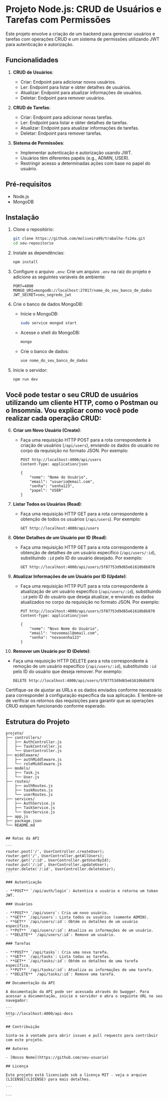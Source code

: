 

# Projeto Node.js: CRUD de Usuários e Tarefas com Permissões

Este projeto envolve a criação de um backend para gerenciar usuários e tarefas com operações CRUD e um sistema de permissões utilizando JWT para autenticação e autorização.

## Funcionalidades

1. **CRUD de Usuários**:

   - Criar: Endpoint para adicionar novos usuários.
   - Ler: Endpoint para listar e obter detalhes de usuários.
   - Atualizar: Endpoint para atualizar informações de usuários.
   - Deletar: Endpoint para remover usuários.

2. **CRUD de Tarefas**:

   - Criar: Endpoint para adicionar novas tarefas.
   - Ler: Endpoint para listar e obter detalhes de tarefas.
   - Atualizar: Endpoint para atualizar informações de tarefas.
   - Deletar: Endpoint para remover tarefas.

3. **Sistema de Permissões**:
   - Implementar autenticação e autorização usando JWT.
   - Usuários têm diferentes papéis (e.g., ADMIN, USER).
   - Restringir acesso a determinadas ações com base no papel do usuário.

## Pré-requisitos

- Node.js
- MongoDB

## Instalação

1. Clone o repositório:

   ```bash
   git clone https://github.com/moliveira99/trabalho-fs24a.git
   cd seu-repositorio
   ```

2. Instale as dependências:

   ```bash
   npm install
   ```

3. Configure o arquivo `.env`:
   Crie um arquivo `.env` na raiz do projeto e adicione as seguintes variáveis de ambiente:

   ```env
   PORT=4000
   MONGO_URI=mongodb://localhost:27017/nome_do_seu_banco_de_dados
   JWT_SECRET=seu_segredo_jwt
   ```

4. Crie o banco de dados MongoDB:

   - Inicie o MongoDB:
     ```bash
     sudo service mongod start
     ```
   - Acesse o shell do MongoDB:
     ```bash
     mongo
     ```
   - Crie o banco de dados:
     ```javascript
     use nome_do_seu_banco_de_dados
     ```

5. Inicie o servidor:
   ```bash
   npm run dev
   ```

## Você pode testar o seu CRUD de usuários utilizando um cliente HTTP, como o Postman ou o Insomnia. Vou explicar como você pode realizar cada operação CRUD:

6. **Criar um Novo Usuário (Create)**:

   - Faça uma requisição HTTP POST para a rota correspondente à criação de usuários (`/api/users`), enviando os dados do usuário no corpo da requisição no formato JSON. Por exemplo:

     ```
     POST http://localhost:4000/api/users
     Content-Type: application/json

     {
         "nome": "Nome do Usuário",
         "email": "usuario@email.com",
         "senha": "senha123",
         "papel": "USER"
     }
     ```

7. **Listar Todos os Usuários (Read)**:

   - Faça uma requisição HTTP GET para a rota correspondente à obtenção de todos os usuários (`/api/users`). Por exemplo:
     ```
     GET http://localhost:4000/api/users
     ```

8. **Obter Detalhes de um Usuário por ID (Read)**:

   - Faça uma requisição HTTP GET para a rota correspondente à obtenção de detalhes de um usuário específico (`/api/users/:id`), substituindo `:id` pelo ID do usuário desejado. Por exemplo:
     ```
     GET http://localhost:4000/api/users/5f87753d9d65e61610b8b870
     ```

9. **Atualizar Informações de um Usuário por ID (Update)**:

   - Faça uma requisição HTTP PUT para a rota correspondente à atualização de um usuário específico (`/api/users/:id`), substituindo `:id` pelo ID do usuário que deseja atualizar, e enviando os dados atualizados no corpo da requisição no formato JSON. Por exemplo:

     ```
     PUT http://localhost:4000/api/users/5f87753d9d65e61610b8b870
     Content-Type: application/json

     {
         "nome": "Novo Nome do Usuário",
         "email": "novoemail@email.com",
         "senha": "novasenha123"
     }
     ```

10. **Remover um Usuário por ID (Delete)**:

- Faça uma requisição HTTP DELETE para a rota correspondente à remoção de um usuário específico (`/api/users/:id`), substituindo `:id` pelo ID do usuário que deseja remover. Por exemplo:
  ```
  DELETE http://localhost:4000/api/users/5f87753d9d65e61610b8b870
  ```

Certifique-se de ajustar as URLs e os dados enviados conforme necessário para corresponder à configuração específica da sua aplicação. E lembre-se de verificar os retornos das requisições para garantir que as operações CRUD estejam funcionando conforme esperado.


## Estrutura do Projeto

```plaintext
projeto/
├── controllers/
│   ├── AuthController.js
│   ├── TaskController.js
│   └── UserController.js
├── middleware/
│   ├── authMiddleware.js
│   └── roleMiddleware.js
├── models/
│   ├── Task.js
│   └── User.js
├── routes/
│   ├── authRoutes.js
│   ├── taskRoutes.js
│   └── userRoutes.js
├── services/
│   ├── AuthService.js
│   ├── TaskService.js
│   └── UserService.js
├── app.js
├── package.json
└── README.md
```
````

## Rotas da API

```
router.post('/', UserController.createUser);
router.get('/', UserController.getAllUsers);
router.get('/:id', UserController.getUserById);
router.put('/:id', UserController.updateUser);
router.delete('/:id', UserController.deleteUser);
```

### Autenticação

- **POST** `/api/auth/login`: Autentica o usuário e retorna um token JWT.

### Usuários

- **POST** `/api/users`: Cria um novo usuário.
- **GET** `/api/users`: Lista todos os usuários (somente ADMIN).
- **GET** `/api/users/:id`: Obtém os detalhes de um usuário específico.
- **PUT** `/api/users/:id`: Atualiza as informações de um usuário.
- **DELETE** `/api/users/:id`: Remove um usuário.

### Tarefas

- **POST** `/api/tasks`: Cria uma nova tarefa.
- **GET** `/api/tasks`: Lista todas as tarefas.
- **GET** `/api/tasks/:id`: Obtém os detalhes de uma tarefa específica.
- **PUT** `/api/tasks/:id`: Atualiza as informações de uma tarefa.
- **DELETE** `/api/tasks/:id`: Remove uma tarefa.

## Documentação da API

A documentação da API pode ser acessada através do Swagger. Para acessar a documentação, inicie o servidor e abra o seguinte URL no seu navegador:

```
http://localhost:4000/api-docs
```

## Contribuição

Sinta-se à vontade para abrir issues e pull requests para contribuir com este projeto.

## Autores

- [Nosso Nome](https://github.com/seu-usuario)

## Licença

Este projeto está licenciado sob a licença MIT - veja o arquivo [LICENSE](LICENSE) para mais detalhes.

```

```
